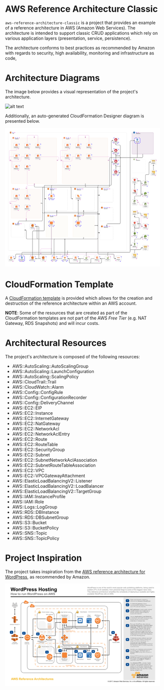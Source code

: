 # AWS Reference Architecture Classic

`aws-reference-architecture-classic` is a project that provides an example of a reference architecture in AWS (Amazon Web Services). The architecture is intended to support classic CRUD applications which rely on various application layers (presentation, service, persistence).

The architecture conforms to best practices as recommended by Amazon with regards to security, high availability, monitoring and infrastructure as code,

# Architecture Diagrams

The image below provides a visual representation of the project's architecture.

![alt text](diagram/saws-reference-architecture-diagram.png "AWS reference architecture diagram")

Additionally, an auto-generated CloudFormation Designer diagram is presented below.

![alt text](diagrams/aws-reference-architecture-diagram-cfn.png "AWS reference architecture diagram auto-generated by CloudFormation Designer")

# CloudFormation Template

A [CloudFormation template](aws-reference-architecture-classic-template.yml) is provided which allows for the creation and destruction of the reference architecture within an AWS account.

**NOTE**: Some of the resources that are created as part of the CloudFormation templates are not part of the AWS *Free Tier* (e.g. NAT Gateway, RDS Snapshots) and will incur costs.

# Architectural Resources

The project's architecture is composed of the following resources:

* AWS::AutoScaling::AutoScalingGroup
* AWS::AutoScaling::LaunchConfiguration
* AWS::AutoScaling::ScalingPolicy
* AWS::CloudTrail::Trail
* AWS::CloudWatch::Alarm
* AWS::Config::ConfigRule
* AWS::Config::ConfigurationRecorder
* AWS::Config::DeliveryChannel
* AWS::EC2::EIP
* AWS::EC2::Instance
* AWS::EC2::InternetGateway
* AWS::EC2::NatGateway
* AWS::EC2::NetworkAcl
* AWS::EC2::NetworkAclEntry
* AWS::EC2::Route
* AWS::EC2::RouteTable
* AWS::EC2::SecurityGroup
* AWS::EC2::Subnet
* AWS::EC2::SubnetNetworkAclAssociation
* AWS::EC2::SubnetRouteTableAssociation
* AWS::EC2::VPC
* AWS::EC2::VPCGatewayAttachment
* AWS::ElasticLoadBalancingV2::Listener
* AWS::ElasticLoadBalancingV2::LoadBalancer
* AWS::ElasticLoadBalancingV2::TargetGroup
* AWS::IAM::InstanceProfile
* AWS::IAM::Role
* AWS::Logs::LogGroup
* AWS::RDS::DBInstance
* AWS::RDS::DBSubnetGroup
* AWS::S3::Bucket
* AWS::S3::BucketPolicy
* AWS::SNS::Topic
* AWS::SNS::TopicPolicy

# Project Inspiration

The project takes inspiration from the [AWS reference architecture for WordPress](https://github.com/aws-samples/aws-refarch-wordpress), as recommended by Amazon.

![alt text](aws-arch-ref-wordpress.jpg "AWS reference architecture for WordPress Diagram")
